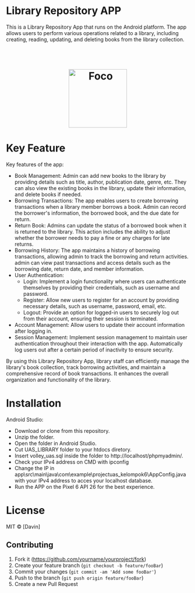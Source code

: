 # Library Repository APP
This is a Library Repository App that runs on the Android platform. 
The app allows users to perform various operations related to a library, 
including creating, reading, updating, and deleting books from the library collection.

<h1 align="center">
  <br>
  <img src="https://github.com/akashnimare/foco/blob/master/app/img/foco.png" alt="Foco" width="160">
</h1>

# Key Feature
Key features of the app:
- Book Management: Admin can add new books to the library by providing details such as title, author, publication date, genre, etc. They can also view the existing books in the library, update their information, and delete books if needed.
- Borrowing Transactions: The app enables users to create borrowing transactions when a library member borrows a book. Admin can record the borrower's information, the borrowed book, and the due date for return.
- Return Book: Admins can update the status of a borrowed book when it is returned to the library. This action includes the ability to adjust whether the borrower needs to pay a fine or any charges for late returns.
- Borrowing History: The app maintains a history of borrowing transactions, allowing admin to track the borrowing and return activities. admin can view past transactions and access details such as the borrowing date, return date, and member information.
- User Authentication:
  - Login: Implement a login functionality where users can authenticate themselves by providing their credentials, such as username and password.
  - Register: Allow new users to register for an account by providing necessary details, such as username, password, email, etc.
  - Logout: Provide an option for logged-in users to securely log out from their account, ensuring their session is terminated.
- Account Management: Allow users to update their account information after logging in.
- Session Management: Implement session management to maintain user authentication throughout their interaction with the app. Automatically log users out after a certain period of inactivity to ensure security.

By using this Library Repository App, library staff can efficiently manage the library's book collection, track borrowing activities, and maintain a comprehensive record of book transactions. It enhances the overall organization and functionality of the library.

# Installation
Android Studio:
- Download or clone from this repository.
- Unzip the folder.
- Open the folder in Android Studio.
- Cut UAS_LIBRARY folder to your htdocs diretory.
- Insert volley_uas.sql inside the folder to http://localhost/phpmyadmin/.
- Check your IPv4 address on CMD with ipconfig
- Change the IP in app\src\main\java\com\example\projectuas_kelompok6\AppConfig.java with your IPv4 address to acces your localhost database.
- Run the APP on the Pixel 6 API 26 for the best experience.

# License
MIT  © [Davin]

## Contributing

1. Fork it (<https://github.com/yourname/yourproject/fork>)
2. Create your feature branch (`git checkout -b feature/fooBar`)
3. Commit your changes (`git commit -am 'Add some fooBar'`)
4. Push to the branch (`git push origin feature/fooBar`)
5. Create a new Pull Request
